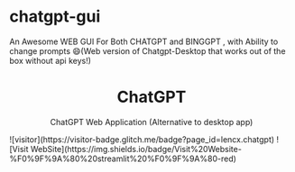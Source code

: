 # chatgpt-gui
An Awesome WEB GUI For Both CHATGPT and BINGGPT , with Ability to change prompts 😄(Web version of Chatgpt-Desktop that works out of the box without api keys!)
<p align="center">
  <h1 align="center">ChatGPT</h1>
  <p align="center">ChatGPT Web Application (Alternative to desktop app)</p>
</p>
![visitor](https://visitor-badge.glitch.me/badge?page_id=lencx.chatgpt)
![Visit WebSite](https://img.shields.io/badge/Visit%20Website-%F0%9F%9A%80%20streamlit%20%F0%9F%9A%80-red)
